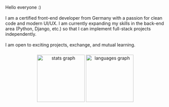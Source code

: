 <p align="left">Hello everyone :) <br><br>I am a certified front-end developer from Germany with a passion for clean code and modern UI/UX. I am currently expanding my skills in the back-end area (Python, Django, etc.) so that I can implement full-stack projects independently.<br><br>I am open to exciting projects, exchange, and mutual learning.</p>

###

<div align="center">
  <img src="https://github-readme-stats.vercel.app/api?username=Simeon199&hide_title=false&hide_rank=false&show_icons=true&include_all_commits=true&count_private=true&disable_animations=false&theme=dracula&locale=en&hide_border=false&order=1" height="150" alt="stats graph"  />
  <img src="https://github-readme-stats.vercel.app/api/top-langs?username=Simeon199&locale=en&hide_title=false&layout=compact&card_width=320&langs_count=5&theme=dracula&hide_border=false&order=2" height="150" alt="languages graph"  />
  <!-- <img src="https://streak-stats.demolab.com?user=Simeon199&locale=en&mode=daily&theme=dracula&hide_border=false&border_radius=5&order=3" height="150" alt="streak graph"  /> -->
</div>

###
